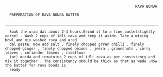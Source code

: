                                                                 RAVA BONDA
                                                                
      PREPERATION OF RAVA BONDA BATTER
      ______________________________________________________________________________________________________________
       
      Soak the urad dal about 2-3 hours.Grind it to a fine paste(slightly corse) . Wash 2 cups of idli rava and keep it aside. Take a mixing bowl and mix washed rava and urad 
      dal paste. Now add salt , finely chopped grren chilli , finely chopped ginger , finely chopped onions , jeera , groundnuts , curry leaves , coriander leaves , riceflour
      (or) maida and remaining 2 cups of idli rava as per consistency and mix it together . The consistency should be thick as that as wada .Now the batter for rava bonda is 
      ready
     

